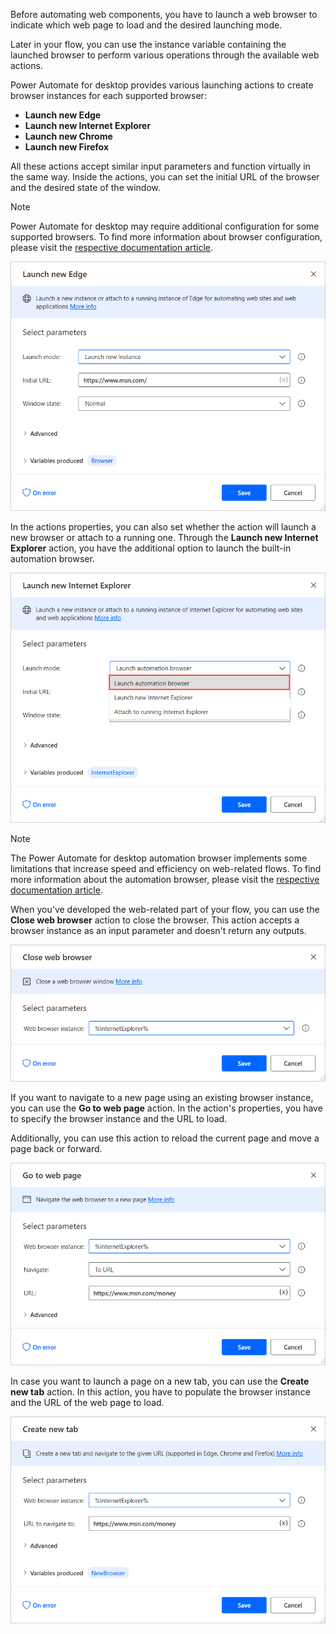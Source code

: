 Before automating web components, you have to launch a web browser to indicate which web page to load and the desired launching mode.

Later in your flow, you can use the instance variable containing the launched browser to perform various operations through the available web actions.

Power Automate for desktop provides various launching actions to create browser instances for each supported browser:

- **Launch new Edge**
- **Launch new Internet Explorer**
- **Launch new Chrome**
- **Launch new Firefox**

All these actions accept similar input parameters and function virtually in the same way. Inside the actions, you can set the initial URL of the browser and the desired state of the window.

> [!NOTE]
> Power Automate for desktop may require additional configuration for some supported browsers. To find more information about browser configuration, please visit the [respective documentation article](/power-automate/ui-flows/desktop/using-browsers/?azure-portal=true).

![Screenshot of the Launch new Edge action.](..\media\launch-new-edge-action.png)

In the actions properties, you can also set whether the action will launch a new browser or attach to a running one. Through the **Launch new Internet Explorer** action, you have the additional option to launch the built-in automation browser.

![Screenshot of the automation browser option in the Launch new Internet Explorer action.](..\media\launch-new-internet-explorer-action-automation-browser.png)

> [!NOTE]
> The Power Automate for desktop automation browser implements some limitations that increase speed and efficiency on web-related flows. To find more information about the automation browser, please visit the [respective documentation article](/power-automate/ui-flows/desktop/using-browsers?azure-portal=true#using-the-actual-internet-explorer-vs-the-automation-browser).

When you've developed the web-related part of your flow, you can use the **Close web browser** action to close the browser. This action accepts a browser instance as an input parameter and doesn't return any outputs.

![Screenshot of the Close web browser action.](..\media\close-web-browser-action.png)

If you want to navigate to a new page using an existing browser instance, you can use the **Go to web page** action. In the action's properties, you have to specify the browser instance and the URL to load.

Additionally, you can use this action to reload the current page and move a page back or forward.

![Screenshot of the Go to web page action.](..\media\go-to-web-page-action.png)

In case you want to launch a page on a new tab, you can use the **Create new tab** action. In this action, you have to populate the browser instance and the URL of the web page to load.

![Screenshot of the Create new tab action.](..\media\create-new-tab-action.png)
